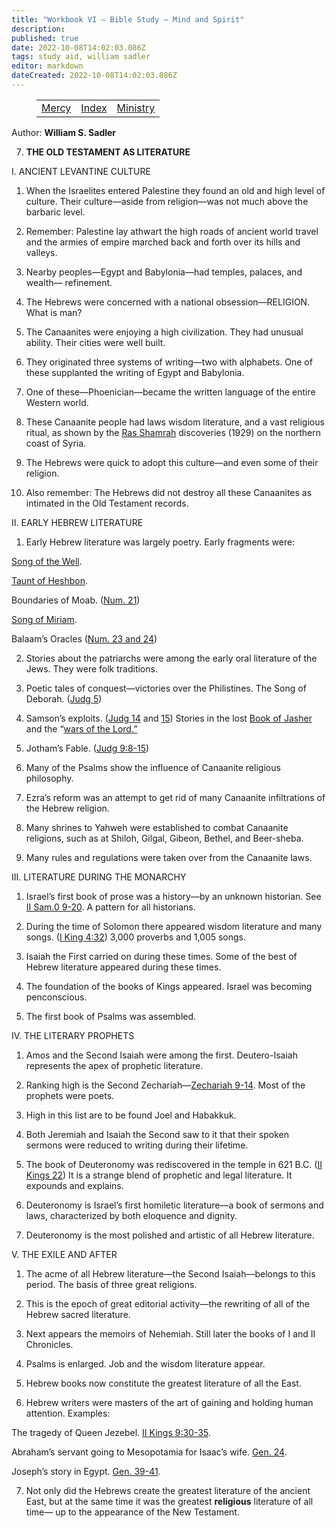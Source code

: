 ```yaml
---
title: "Workbook VI — Bible Study — Mind and Spirit"
description: 
published: true
date: 2022-10-08T14:02:03.086Z
tags: study aid, william sadler
editor: markdown
dateCreated: 2022-10-08T14:02:03.086Z
---
```


<figure class="table chapter-navigator">
	<table>
		<tbody>
		<tr>
			<td><a href="/en/William_S_Sadler/Workbook_6_Bible_Study/Mercy">Mercy</a></td>
			<td><a href="/en/William_S_Sadler/Workbook_6_Bible_Study/Index">Index</a></td>
			<td><a href="/en/William_S_Sadler/Workbook_6_Bible_Study/Ministry">Ministry</a></td>
		</tr>
		</tbody>
	</table>
</figure>

Author: **William S. Sadler**


7. **THE OLD TESTAMENT AS LITERATURE**

I. ANCIENT LEVANTINE CULTURE

1. When the Israelites entered Palestine they found an old and high level of culture. Their culture—aside from religion—was not much above the barbaric level.

2. Remember: Palestine lay athwart the high roads of ancient world travel and the armies of empire marched back and forth over its hills and valleys.

3. Nearby peoples—Egypt and Babylonia—had temples, palaces, and wealth— refinement.

4. The Hebrews were concerned with a national obsession—RELIGION. What is man?

5. The Canaanites were enjoying a high civilization. They had unusual ability. Their cities were well built.

6. They originated three systems of writing—two with alphabets. One of these supplanted the writing of Egypt and Babylonia.

7. One of these—Phoenician—became the written language of the entire Western world.

8. These Canaanite people had laws wisdom literature, and a vast religious ritual, as shown by the [Ras Shamrah](https://en.wikipedia.org/wiki/Ugarit) discoveries (1929) on the northern coast of Syria.

9. The Hebrews were quick to adopt this culture—and even some of their religion.

10. Also remember: The Hebrews did not destroy all these Canaanites as intimated in the Old Testament records.

II. EARLY HEBREW LITERATURE

1. Early Hebrew literature was largely poetry. Early fragments were:

[Song of the Well](http://www.jewishencyclopedia.com/articles/14857-well-song-of-the).

[Taunt of Heshbon](https://books.google.com/books?id=-ZYHBfzcJ7IC&pg=PA273&lpg=PA273&dq=Taunt+of+Heshbon&source=bl&ots=XUeD8a8v0t&sig=_WyTbyH0-K8C5YC2c4DL3pyZUfw&hl=en&ei=2-rCTtKOMqe62gXWzIDmDg&sa=X&oi=book_result&ct=result&resnum=1&ved=0CB4Q6AEwAA#v=onepage&q=Taunt%20of%20Heshbon&f=false).

Boundaries of Moab. ([Num. 21](/en/Bible/Numbers/21#v13))

[Song of Miriam](/en/Bible/Exodus/15.htm).

Balaam’s Oracles ([Num. 23 and 24](/en/Bible/Numbers/23#v1))

2. Stories about the patriarchs were among the early oral literature of the Jews. They were folk traditions.

3. Poetic tales of conquest—victories over the Philistines. The Song of Deborah. ([Judg 5](/en/Bible/Judges/5.htm))

4. Samson’s exploits. ([Judg 14](/en/Bible/Judges/14.htm) and [15](/en/Bible/Judges/15.htm)) Stories in the lost [Book of Jasher](http://sacred-texts.com/chr/apo/jasher/index.htm) and the “[wars of the Lord.”](https://en.wikipedia.org/wiki/Book_of_the_Wars_of_the_Lord)

5. Jotham’s Fable. ([Judg 9:8-15](/en/Bible/Judges/9#v8))

6. Many of the Psalms show the influence of Canaanite religious philosophy.

7. Ezra’s reform was an attempt to get rid of many Canaanite infiltrations of the Hebrew religion.

8. Many shrines to Yahweh were established to combat Canaanite religions, such as at Shiloh, Gilgal, Gibeon, Bethel, and Beer-sheba.

9. Many rules and regulations were taken over from the Canaanite laws.

III. LITERATURE DURING THE MONARCHY

1. Israel’s first book of prose was a history—by an unknown historian. See [II Sam.0 9-20](/en/Bible/2_Samuel/9.htm). A pattern for all historians.

2. During the time of Solomon there appeared wisdom literature and many songs. ([I King 4:32](/en/Bible/1_Kings/4#v32)) 3,000 proverbs and 1,005 songs.

3. Isaiah the First carried on during these times. Some of the best of Hebrew literature appeared during these times.

4. The foundation of the books of Kings appeared. Israel was becoming penconscious.

5. The first book of Psalms was assembled.

IV. THE LITERARY PROPHETS

1. Amos and the Second Isaiah were among the first. Deutero-Isaiah represents the apex of prophetic literature.

2. Ranking high is the Second Zechariah—[Zechariah 9-14](/en/Bible/Zechariah/9.htm). Most of the prophets were poets.

3. High in this list are to be found Joel and Habakkuk.

4. Both Jeremiah and Isaiah the Second saw to it that their spoken sermons were reduced to writing during their lifetime.

5. The book of Deuteronomy was rediscovered in the temple in 621 B.C. ([II Kings 22](/en/Bible/2_Kings/22.htm)) It is a strange blend of prophetic and legal literature. It expounds and explains.

6. Deuteronomy is Israel’s first homiletic literature—a book of sermons and laws, characterized by both eloquence and dignity.

7. Deuteronomy is the most polished and artistic of all Hebrew literature.

V. THE EXILE AND AFTER

1. The acme of all Hebrew literature—the Second Isaiah—belongs to this period. The basis of three great religions.

2. This is the epoch of great editorial activity—the rewriting of all of the Hebrew sacred literature.

3. Next appears the memoirs of Nehemiah. Still later the books of I and II Chronicles.

4. Psalms is enlarged. Job and the wisdom literature appear.

5. Hebrew books now constitute the greatest literature of all the East.

6. Hebrew writers were masters of the art of gaining and holding human attention. Examples:

The tragedy of Queen Jezebel. [II Kings 9:30-35](/en/Bible/2_Kings/22.htm).

Abraham’s servant going to Mesopotamia for Isaac’s wife. [Gen. 24](/en/Bible/Genesis/24.htm).

Joseph’s story in Egypt. [Gen. 39-41](/en/Bible/Genesis/39.htm).

7. Not only did the Hebrews create the greatest literature of the ancient East, but at the same time it was the greatest **religious** literature of all time— up to the appearance of the New Testament.


<br>

